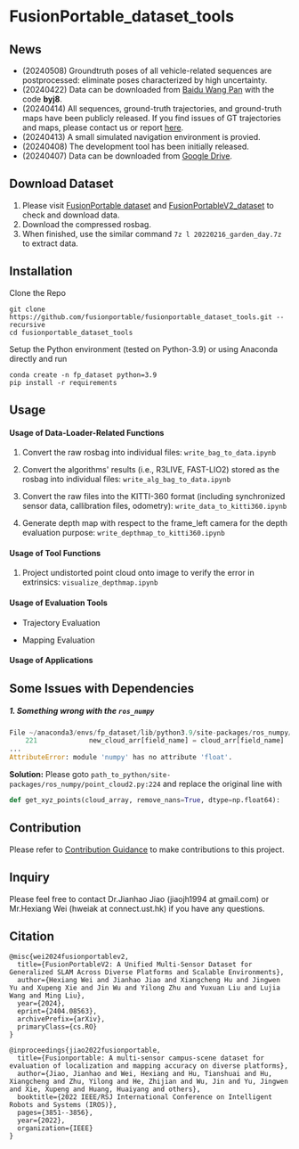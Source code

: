 # FusionPortable_dataset_tools

## News
* (20240508) Groundtruth poses of all vehicle-related sequences are postprocessed: eliminate poses characterized by high uncertainty.
* (20240422) Data can be downloaded from <a href="https://pan.baidu.com/s/1lZwK-TNrCyoyC9oWEs8jUg?pwd=byj8">Baidu Wang Pan</a> with the code <b>byj8</b>.
* (20240414) All sequences, ground-truth trajectories, and ground-truth maps have been publicly released. If you find issues of GT trajectories and maps, please contact us or report <a href="https://github.com/fusionportable/fusionportable_dataset_tools/issues">here</a>.
* (20240413) A small simulated navigation environment is provied.
* (20240408) The development tool has been initially released.
* (20240407) Data can be downloaded from <a href="https://drive.google.com/drive/folders/1PYhnf3PlY5r0hbyzWDGTUTPxRMl6SYa-?usp=sharing">Google Drive</a>. 

## Download Dataset
1. Please visit [FusionPortable dataset](https://fusionportable.github.io/dataset/fusionportable) and [FusionPortableV2_dataset](https://fusionportable.github.io/dataset/fusionportable_v2) to check and download data.
2. Download the compressed rosbag.
3. When finished, use the similar command ```7z l 20220216_garden_day.7z``` to extract data.

<!-- ### Notice 20230928
Please add this line in ```/etc/hosts```: ```143.89.6.5 www.ram-lab.com filebrowser.ram-lab.com``` to visit the dataset page. -->

## Installation
Clone the Repo
```
git clone https://github.com/fusionportable/fusionportable_dataset_tools.git --recursive
cd fusionportable_dataset_tools
```
Setup the Python environment (tested on Python-3.9) or using Anaconda directly and run
```
conda create -n fp_dataset python=3.9
pip install -r requirements
```

## Usage
#### Usage of Data-Loader-Related Functions
1. Convert the raw rosbag into individual files: ```write_bag_to_data.ipynb```

2. Convert the algorithms' results (i.e., R3LIVE, FAST-LIO2) stored as the rosbag into individual files: ```write_alg_bag_to_data.ipynb```

3. Convert the raw files into the KITTI-360 format (including synchronized sensor data, callibration files, odometry): ```write_data_to_kitti360.ipynb```

4. Generate depth map with respect to the frame_left camera for the depth evaluation purpose: ```write_depthmap_to_kitti360.ipynb```

#### Usage of Tool Functions
1. Project undistorted point cloud onto image to verify the error in extrinsics: ```visualize_depthmap.ipynb```

#### Usage of Evaluation Tools
* Trajectory Evaluation

* Mapping Evaluation

#### Usage of Applications


## Some Issues with Dependencies
##### 1. Something wrong with the ```ros_numpy```
```python
File ~/anaconda3/envs/fp_dataset/lib/python3.9/site-packages/ros_numpy/point_cloud2.py:224
    221             new_cloud_arr[field_name] = cloud_arr[field_name]
...
AttributeError: module 'numpy' has no attribute 'float'.
```
**Solution:** Please goto ```path_to_python/site-packages/ros_numpy/point_cloud2.py:224``` and replace the original line with
```python
def get_xyz_points(cloud_array, remove_nans=True, dtype=np.float64):
```

## Contribution
Please refer to [Contribution Guidance](doc/contribution.md) to make contributions to this project.

## Inquiry
Please feel free to contact Dr.Jianhao Jiao (jiaojh1994 at gmail.com) or Mr.Hexiang Wei (hweiak at connect.ust.hk) if you have any questions.

## Citation
```
@misc{wei2024fusionportablev2,
  title={FusionPortableV2: A Unified Multi-Sensor Dataset for Generalized SLAM Across Diverse Platforms and Scalable Environments}, 
  author={Hexiang Wei and Jianhao Jiao and Xiangcheng Hu and Jingwen Yu and Xupeng Xie and Jin Wu and Yilong Zhu and Yuxuan Liu and Lujia Wang and Ming Liu},
  year={2024},
  eprint={2404.08563},
  archivePrefix={arXiv},
  primaryClass={cs.RO}
}
```

```
@inproceedings{jiao2022fusionportable,
  title={Fusionportable: A multi-sensor campus-scene dataset for evaluation of localization and mapping accuracy on diverse platforms},
  author={Jiao, Jianhao and Wei, Hexiang and Hu, Tianshuai and Hu, Xiangcheng and Zhu, Yilong and He, Zhijian and Wu, Jin and Yu, Jingwen and Xie, Xupeng and Huang, Huaiyang and others},
  booktitle={2022 IEEE/RSJ International Conference on Intelligent Robots and Systems (IROS)},
  pages={3851--3856},
  year={2022},
  organization={IEEE}
}
```
